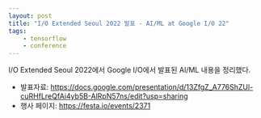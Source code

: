 ```yaml
---
layout: post
title: "I/O Extended Seoul 2022 발표 - AI/ML at Google I/O 22"
tags:
    - tensorflow
    - conference
---
```


I/O Extended Seoul 2022에서 Google I/O에서 발표된 AI/ML 내용을 정리했다.

* 발표자료: <https://docs.google.com/presentation/d/13ZfgZ_A776ShZUl-cuRHfLreQfAi4yb5B-AlRpN57ns/edit?usp=sharing>
* 행사 페이지: <https://festa.io/events/2371>
